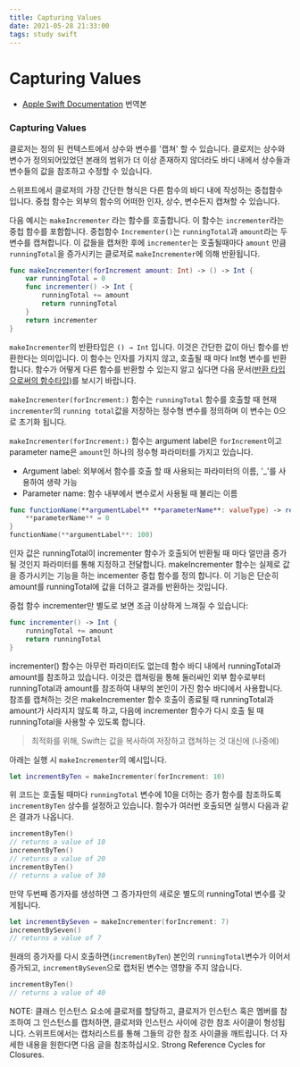 ```yaml
---
title: Capturing Values
date: 2021-05-28 21:33:00
tags: study swift
---
```


# Capturing Values
- [Apple Swift Documentation](https://docs.swift.org/swift-book/LanguageGuide/Closures.html#ID103) 번역본

### Capturing Values

클로저는 정의 된 컨텍스트에서 상수와 변수를 '캡쳐' 할 수 있습니다. 클로저는 상수와 변수가 정의되어있었던 본래의 범위가 더 이상 존재하지 않더라도 바디 내에서 상수들과 변수들의 값을 참조하고 수정할 수 있습니다.

스위프트에서 클로저의 가장 간단한 형식은 다른 함수의 바디 내에 작성하는 중첩함수 입니다. 중첩 함수는 외부의 함수의 어떠한 인자, 상수, 변수든지  캡쳐할 수 있습니다. 

다음 예시는 `makeIncrementer` 라는 함수를 호출합니다. 이 함수는 `incrementer`라는 중첩 함수를 포함합니다. 중첩함수 `Incrementer()`는 `runningTotal`과 `amount`라는 두 변수를 캡쳐합니다. 이 값들을 캡쳐한 후에 `incrementer`는 호출될때마다 `amount` 만큼 `runningTotal`을 증가시키는 클로저로 `makeIncrementer`에 의해 반환됩니다.

```swift
func makeIncrementer(forIncrement amount: Int) -> () -> Int {
    var runningTotal = 0
    func incrementer() -> Int {
        runningTotal += amount
        return runningTotal
    }
    return incrementer
}
```

`makeIncrementer`의 반환타입은 `() → Int` 입니다. 이것은 간단한 값이 아닌 함수를 반환한다는 의미입니다. 이 함수는 인자를 가지지 않고, 호출될 때 마다 Int형 변수를 반환합니다. 함수가 어떻게 다른 함수를 반환할 수 있는지 알고 싶다면 다음 문서([반환 타입으로써의 함수타입)](https://docs.swift.org/swift-book/LanguageGuide/Functions.html#ID177)를 보시기 바랍니다.

`makeIncrementer(forIncrement:)` 함수는 `runningTotal` 함수를 호출할 때 현재 `incrementer`의 `running total`값을 저장하는 정수형 변수를 정의하며 이 변수는 0으로 초기화 됩니다.  

`makeIncrementer(forIncrement:)` 함수는 argument label은 `forIncrement`이고 parameter name은 `amount`인 하나의 정수형 파라미터를 가지고 있습니다. 

- Argument label: 외부에서 함수를 호출 할 때 사용되는 파라미터의 이름, '_'를 사용하여 생략 가능
- Parameter name: 함수 내부에서 변수로서 사용될 때 불리는 이름

```swift
func functionName(**argumentLabel** **parameterName**: valueType) -> returnType{
    **parameterName** = 0
}
functionName(**argumentLabel**: 100)
```

인자 값은 runningTotal이 incrementer 함수가 호출되어 반환될 때 마다 얼만큼 증가 될 것인지 파라미터를 통해 지정하고 전달합니다. makeIncrementer 함수는 실제로 값을 증가시키는 기능을 하는 incementer 중첩 함수를 정의 합니다. 이 기능은 단순히 amount를 runningTotal에 값을 더하고 결과를 반환하는 것입니다.

중첩 함수 incrementer만 별도로 보면 조금 이상하게 느껴질 수 있습니다:

```swift
func incrementer() -> Int {
    runningTotal += amount
    return runningTotal
}
```

incrementer() 함수는 아무런 파라미터도 없는데 함수 바디 내에서 runningTotal과 amount를 참조하고 있습니다. 이것은 캡쳐링을 통해 둘러싸인 외부 함수로부터 runningTotal과 amount를 참조하여 내부의 본인이 가진 함수 바디에서 사용합니다. 참조를 캡쳐하는 것은 makeIncrementer 함수 호출이 종료될 때 runningTotal과 amount가 사라지지 않도록 하고, 다음에 incrementer 함수가 다시 호출 될 때 runningTotal을 사용할 수 있도록 합니다.

> 최적화를 위해, Swift는 값을 복사하여 저장하고 캡쳐하는 것 대신에 (나중에)

아래는 실행 시 `makeIncrementer`의 예시입니다.

```swift
let incrementByTen = makeIncrementer(forIncrement: 10)
```

위 코드는 호출될 때마다 `runningTotal` 변수에 10을 더하는 증가 함수를 참조하도록 `incrementByTen` 상수를 설정하고 있습니다. 함수가 여러번 호출되면 실행시 다음과 같은 결과가 나옵니다.

```swift
incrementByTen()
// returns a value of 10
incrementByTen()
// returns a value of 20
incrementByTen()
// returns a value of 30
```

만약 두번째 증가자를 생성하면 그 증가자만의 새로운 별도의 runningTotal 변수를 갖게됩니다.

```swift
let incrementBySeven = makeIncrementer(forIncrement: 7)
incrementBySeven()
// returns a value of 7
```

원래의 증가자를 다시 호출하면(`incrementByTen`) 본인의 `runningTotal`변수가 이어서 증가되고, `incrementBySeven`으로 캡처된 변수는 영향을 주지 않습니다.

```swift
incrementByTen()
// returns a value of 40
```

NOTE: 클래스 인스턴스 요소에 클로저를 할당하고, 클로저가 인스턴스 혹은 멤버를 참조하여 그 인스턴스를 캡처하면, 클로저와 인스턴스 사이에 강한 참조 사이클이 형성됩니다. 스위프트에서는 캡처리스트를 통해 그들의 강한 참조 사이클을 깨트립니다. 더 자세한 내용을 원한다면 다음 글을 참조하십시오. Strong Reference Cycles for Closures.
